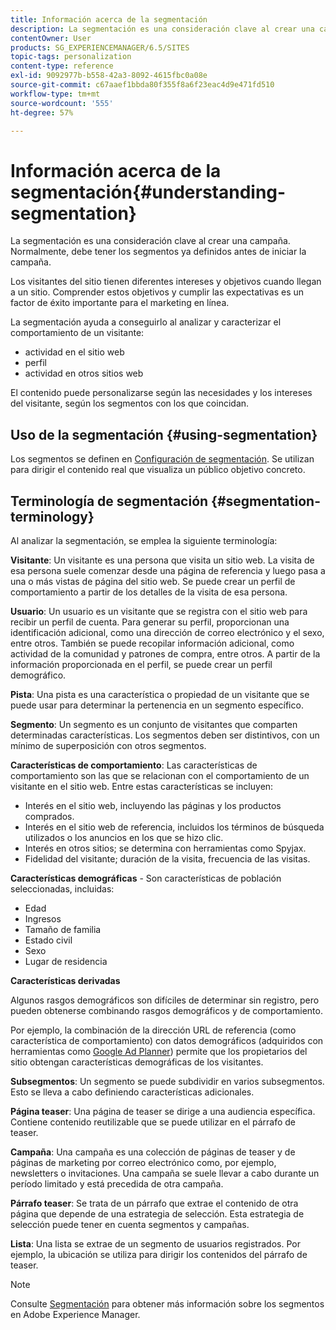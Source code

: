 ```yaml
---
title: Información acerca de la segmentación
description: La segmentación es una consideración clave al crear una campaña. Normalmente, debe tener los segmentos ya definidos antes de iniciar la campaña.
contentOwner: User
products: SG_EXPERIENCEMANAGER/6.5/SITES
topic-tags: personalization
content-type: reference
exl-id: 9092977b-b558-42a3-8092-4615fbc0a08e
source-git-commit: c67aaef1bbda80f355f8a6f23eac4d9e471fd510
workflow-type: tm+mt
source-wordcount: '555'
ht-degree: 57%

---
```


# Información acerca de la segmentación{#understanding-segmentation}

La segmentación es una consideración clave al crear una campaña. Normalmente, debe tener los segmentos ya definidos antes de iniciar la campaña.

Los visitantes del sitio tienen diferentes intereses y objetivos cuando llegan a un sitio. Comprender estos objetivos y cumplir las expectativas es un factor de éxito importante para el marketing en línea.

La segmentación ayuda a conseguirlo al analizar y caracterizar el comportamiento de un visitante:

* actividad en el sitio web
* perfil
* actividad en otros sitios web

El contenido puede personalizarse según las necesidades y los intereses del visitante, según los segmentos con los que coincidan.

## Uso de la segmentación {#using-segmentation}

Los segmentos se definen en [Configuración de segmentación](/help/sites-administering/campaign-segmentation.md). Se utilizan para dirigir el contenido real que visualiza un público objetivo concreto.

## Terminología de segmentación {#segmentation-terminology}

Al analizar la segmentación, se emplea la siguiente terminología:

**Visitante**: Un visitante es una persona que visita un sitio web. La visita de esa persona suele comenzar desde una página de referencia y luego pasa a una o más vistas de página del sitio web. Se puede crear un perfil de comportamiento a partir de los detalles de la visita de esa persona.

**Usuario**: Un usuario es un visitante que se registra con el sitio web para recibir un perfil de cuenta. Para generar su perfil, proporcionan una identificación adicional, como una dirección de correo electrónico y el sexo, entre otros. También se puede recopilar información adicional, como actividad de la comunidad y patrones de compra, entre otros. A partir de la información proporcionada en el perfil, se puede crear un perfil demográfico.

**Pista**: Una pista es una característica o propiedad de un visitante que se puede usar para determinar la pertenencia en un segmento específico.

**Segmento**: Un segmento es un conjunto de visitantes que comparten determinadas características. Los segmentos deben ser distintivos, con un mínimo de superposición con otros segmentos.

**Características de comportamiento**: Las características de comportamiento son las que se relacionan con el comportamiento de un visitante en el sitio web. Entre estas características se incluyen:

* Interés en el sitio web, incluyendo las páginas y los productos comprados.
* Interés en el sitio web de referencia, incluidos los términos de búsqueda utilizados o los anuncios en los que se hizo clic.
* Interés en otros sitios; se determina con herramientas como Spyjax.
* Fidelidad del visitante; duración de la visita, frecuencia de las visitas.

**Características demográficas** - Son características de población seleccionadas, incluidas:

* Edad
* Ingresos
* Tamaño de familia
* Estado civil
* Sexo
* Lugar de residencia

**Características derivadas**

Algunos rasgos demográficos son difíciles de determinar sin registro, pero pueden obtenerse combinando rasgos demográficos y de comportamiento.

Por ejemplo, la combinación de la dirección URL de referencia (como característica de comportamiento) con datos demográficos (adquiridos con herramientas como [Google Ad Planner](https://www.google.com/adplanner/)) permite que los propietarios del sitio obtengan características demográficas de los visitantes.

**Subsegmentos**: Un segmento se puede subdividir en varios subsegmentos. Esto se lleva a cabo definiendo características adicionales.

**Página teaser**: Una página de teaser se dirige a una audiencia específica. Contiene contenido reutilizable que se puede utilizar en el párrafo de teaser.

**Campaña**: Una campaña es una colección de páginas de teaser y de páginas de marketing por correo electrónico como, por ejemplo, newsletters o invitaciones. Una campaña se suele llevar a cabo durante un período limitado y está precedida de otra campaña.

**Párrafo teaser**: Se trata de un párrafo que extrae el contenido de otra página que depende de una estrategia de selección. Esta estrategia de selección puede tener en cuenta segmentos y campañas.

**Lista**: Una lista se extrae de un segmento de usuarios registrados. Por ejemplo, la ubicación se utiliza para dirigir los contenidos del párrafo de teaser.

>[!NOTE]
>
>Consulte [Segmentación](/help/sites-administering/campaign-segmentation.md) para obtener más información sobre los segmentos en Adobe Experience Manager.

